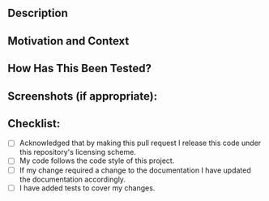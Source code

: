 <!--- Provide a general summary of your changes in the Title above -->
## Description
<!--- Describe your changes in detail -->
<!--- Separate Additions, Removals and Modifications -->



## Motivation and Context
<!--- Why is this change required? What problem does it solve? -->
<!--- If it fixes an open issue, please link to the issue here. -->



## How Has This Been Tested?
<!--- Please describe in detail how you tested your changes. -->



## Screenshots (if appropriate):



## Checklist:
<!--- Go over all the following points, and put an `x` in all the boxes that apply. -->
<!--- If you're unsure about any of these, don't hesitate to ask. We're here to help! -->
- [ ] Acknowledged that by making this pull request I release this code under this repository's licensing scheme.
- [ ] My code follows the code style of this project.
- [ ] If my change required a change to the documentation I have updated the documentation accordingly.
- [ ] I have added tests to cover my changes.
